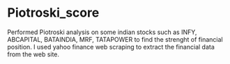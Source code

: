 # Piotroski_score
Performed Piotroski analysis on some indian stocks such as INFY, ABCAPITAL, BATAINDIA, MRF, TATAPOWER to find the strenght of financial position. I used yahoo finance web scraping to extract the financial data from the web site.

